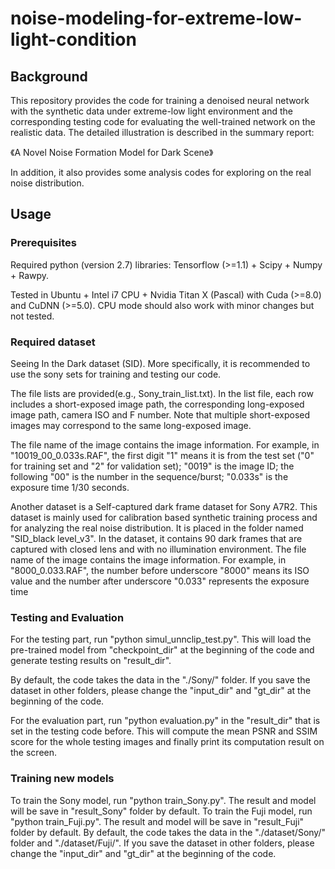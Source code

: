 # noise-modeling-for-extreme-low-light-condition

## Background
This repository provides the code for training a denoised neural network with the synthetic data under extreme-low light environment and the corresponding testing code for evaluating the well-trained network on the realistic data.  The detailed illustration is described in the summary report:

《A Novel Noise Formation Model for Dark Scene》

In addition, it also provides some analysis codes for exploring on the real noise distribution.

## Usage

### Prerequisites
Required python (version 2.7) libraries: Tensorflow (>=1.1) + Scipy + Numpy + Rawpy.

Tested in Ubuntu + Intel i7 CPU + Nvidia Titan X (Pascal) with Cuda (>=8.0) and CuDNN (>=5.0). CPU mode should also work with minor changes but not tested.


### Required dataset
Seeing In the Dark dataset (SID). More specifically, it is recommended to use the sony sets for training and testing our code. 

The file lists are provided(e.g., Sony_train_list.txt). In the list file, each row includes a short-exposed image path, the corresponding long-exposed image path, camera ISO and F number. Note that multiple short-exposed images may correspond to the same long-exposed image.

The file name of the image contains the image information. For example, in "10019_00_0.033s.RAF", the first digit "1" means it is from the test set ("0" for training set and "2" for validation set); "0019" is the image ID; the following "00" is the number in the sequence/burst; "0.033s" is the exposure time 1/30 seconds.



Another dataset is a Self-captured dark frame dataset for Sony A7R2. This dataset is mainly used for calibration based synthetic training process and for analyzing the real noise distribution. It is placed in the folder named "SID_black level_v3". In the dataset, it contains 90 dark frames that are captured with closed lens and with no illumination environment. The file name of the image contains the image information. For example, in "8000_0.033.RAF", the number before underscore "8000" means its ISO value and the number after underscore "0.033" represents the exposure time


### Testing and Evaluation

For the testing part, run "python simul_unnclip_test.py". This will load the pre-trained model from "checkpoint_dir" at the beginning of the code and generate testing results on "result_dir".

By default, the code takes the data in the "./Sony/" folder. If you save the dataset in other folders, please change the "input_dir" and "gt_dir" at the beginning of the code.

For the evaluation part, run "python evaluation.py" in the "result_dir" that is set in the testing code before. This will compute the mean PSNR and SSIM score for the whole testing images and finally print its computation result on the screen. 


### Training new models
To train the Sony model, run "python train_Sony.py". The result and model will be save in "result_Sony" folder by default.
To train the Fuji model, run "python train_Fuji.py". The result and model will be save in "result_Fuji" folder by default.
By default, the code takes the data in the "./dataset/Sony/" folder and "./dataset/Fuji/". If you save the dataset in other folders, please change the "input_dir" and "gt_dir" at the beginning of the code.
